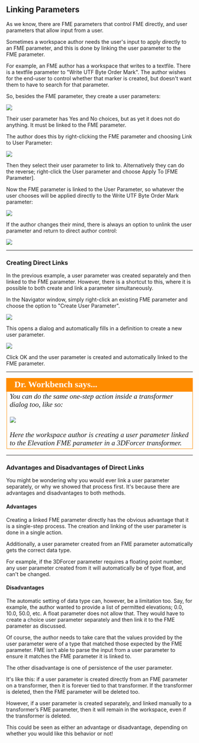 ## Linking Parameters ##

As we know, there are FME parameters that control FME directly, and user parameters that allow input from a user.

Sometimes a workspace author needs the user's input to apply directly to an FME parameter, and this is done by linking the user parameter to the FME parameter.

For example, an FME author has a workspace that writes to a textfile. There is a textfile parameter to "Write UTF Byte Order Mark". The author wishes for the end-user to control whether that marker is created, but doesn't want them to have to search for that parameter.

So, besides the FME parameter, they create a user parameters:

![](./Images/Img1.21.ByteOrderParameterAndUserParameter.png)

Their user parameter has Yes and No choices, but as yet it does not do anything. It must be linked to the FME parameter.

The author does this by right-clicking the FME parameter and choosing Link to User Parameter:

![](./Images/Img1.22.LinkToUserParameter.png)

Then they select their user parameter to link to. Alternatively they can do the reverse; right-click the User parameter and choose Apply To [FME Parameter].

Now the FME parameter is linked to the User Parameter, so whatever the user chooses will be applied directly to the Write UTF Byte Order Mark parameter:

![](./Images/Img1.23.LinkedToUserParameter.png)

If the author changes their mind, there is always an option to unlink the user parameter and return to direct author control:

![](./Images/Img1.24.UnlinkFromUserParameter.png)


---


### Creating Direct Links ###

In the previous example, a user parameter was created separately and then linked to the FME parameter. However, there is a shortcut to this, where it is possible to both create and link a parameter simultaneously.

In the Navigator window, simply right-click an existing FME parameter and choose the option to "Create User Parameter".

![](./Images/Img1.25.CreateDirectUserParameter.png)

This opens a dialog and automatically fills in a definition to create a new user parameter.

![](./Images/Img1.26.CreateDirectUserParameterDialog.png)

Click OK and the user parameter is created and automatically linked to the FME parameter.


---

<!--Person X Says Section-->

<table style="border-spacing: 0px">
<tr>
<td style="vertical-align:middle;background-color:darkorange;border: 2px solid darkorange">
<i class="fa fa-quote-left fa-lg fa-pull-left fa-fw" style="color:white;padding-right: 12px;vertical-align:text-top"></i>
<span style="color:white;font-size:x-large;font-weight: bold;font-family:serif">Dr. Workbench says...</span>
</td>
</tr>

<tr>
<td style="border: 1px solid darkorange">
<span style="font-family:serif; font-style:italic; font-size:larger">
You can do the same one-step action inside a transformer dialog too, like so:
<br><br><img src="./Images/Img1.27.CreateDirectUserParameterTransformer.png">
<br><br>Here the workspace author is creating a user parameter linked to the Elevation FME parameter in a 3DForcer transformer. 
</span>
</td>
</tr>
</table>

---

### Advantages and Disadvantages of Direct Links ###

You might be wondering why you would ever link a user parameter separately, or why we showed that process first. It's because there are advantages and disadvantages to both methods.

#### Advantages ####
Creating a linked FME parameter directly has the obvious advantage that it is a single-step process. The creation and linking of the user parameter is done in a single action.

Additionally, a user parameter created from an FME parameter automatically gets the correct data type.

For example, if the 3DForcer parameter requires a floating point number, any user parameter created from it will automatically be of type float, and can't be changed.


#### Disadvantages ####
The automatic setting of data type can, however, be a limitation too. Say, for example, the author wanted to provide a list of permitted elevations; 0.0, 10.0, 50.0, etc. A float parameter does not allow that. They would have to create a choice user parameter separately and then link it to the FME parameter as discussed.

Of course, the author needs to take care that the values provided by the user parameter were of a type that matched those expected by the FME parameter. FME isn't able to parse the input from a user parameter to ensure it matches the FME parameter it is linked to. 

The other disadvantage is one of persistence of the user parameter. 

It's like this: if a user parameter is created directly from an FME parameter on a transformer, then it is forever tied to that transformer. If the transformer is deleted, then the FME parameter will be deleted too.

However, if a user parameter is created separately, and linked manually to a transformer’s FME parameter, then it will remain in the workspace, even if the transformer is deleted.

This could be seen as either an advantage or disadvantage, depending on whether you would like this behavior or not!